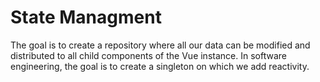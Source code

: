 # State Managment

The goal is to create a repository where all our data can be modified and distributed to all child components of the Vue instance. In software engineering, the goal is to create a singleton on which we add reactivity.
